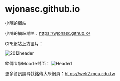 # wjonasc.github.io
小陳的網站

小陳的網站請至：https://wjonasc.github.io/

CPE網站上方圖片：

![2012header](https://github.com/user-attachments/assets/6c15dcd5-a48f-40b6-a2c9-cdadcb52cf47)

銘傳大學Moodle封面：
![Header1](https://github.com/user-attachments/assets/2f379fd1-d366-43f5-8993-a44e7ccc4562)

更多資訊請尋找銘傳大學網頁：https://web2.mcu.edu.tw
